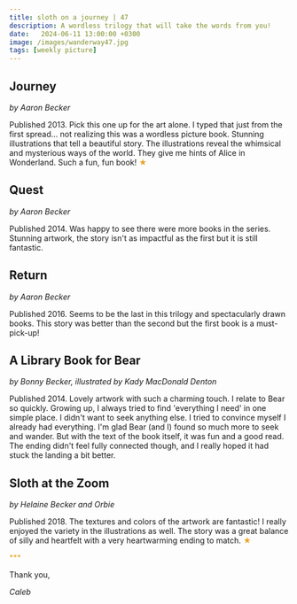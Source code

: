 ```yaml
---
title: sloth on a journey | 47
description: A wordless trilogy that will take the words from you!
date:   2024-06-11 13:00:00 +0300
image: /images/wanderway47.jpg
tags: [weekly picture]
---
```


## Journey
*by Aaron Becker*

Published 2013. Pick this one up for the art alone. I typed that just from the first spread... not realizing this was a wordless picture book. Stunning illustrations that tell a beautiful story. The illustrations reveal the whimsical and mysterious ways of the world. They give me hints of Alice in Wonderland. Such a fun, fun book! <h style="color:#E7A526;">★</h>
 
## Quest
*by Aaron Becker*

Published 2014. Was happy to see there were more books in the series. Stunning artwork, the story isn't as impactful as the first but it is still fantastic. 
 
## Return
*by Aaron Becker*

Published 2016. Seems to be the last in this trilogy and spectacularly drawn books. This story was better than the second but the first book is a must-pick-up!
 
## A Library Book for Bear
*by Bonny Becker, illustrated by Kady MacDonald Denton*

Published 2014. Lovely artwork with such a charming touch. I relate to Bear so quickly. Growing up, I always tried to find 'everything I need' in one simple place. I didn't want to seek anything else. I tried to convince myself I already had everything. I'm glad Bear (and I) found so much more to seek and wander. But with the text of the book itself, it was fun and a good read. The ending didn't feel fully connected though, and I really hoped it had stuck the landing a bit better. 
 
## Sloth at the Zoom
*by Helaine Becker and Orbie*

Published 2018. The textures and colors of the artwork are fantastic! I really enjoyed the variety in the illustrations as well. The story was a great balance of silly and heartfelt with a very heartwarming ending to match. <h style="color:#E7A526;">★</h>

<h style="color:#E7A526;">***</h>

Thank you,

*Caleb*